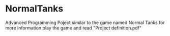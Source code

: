 # NormalTanks
Advanced Programming Poject
similar to the game named Normal Tanks
for more information play the game and read "Project definition.pdf"
